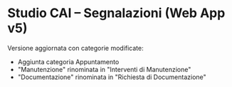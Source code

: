 # Studio CAI – Segnalazioni (Web App v5)
Versione aggiornata con categorie modificate:
- Aggiunta categoria Appuntamento
- "Manutenzione" rinominata in "Interventi di Manutenzione"
- "Documentazione" rinominata in "Richiesta di Documentazione"
